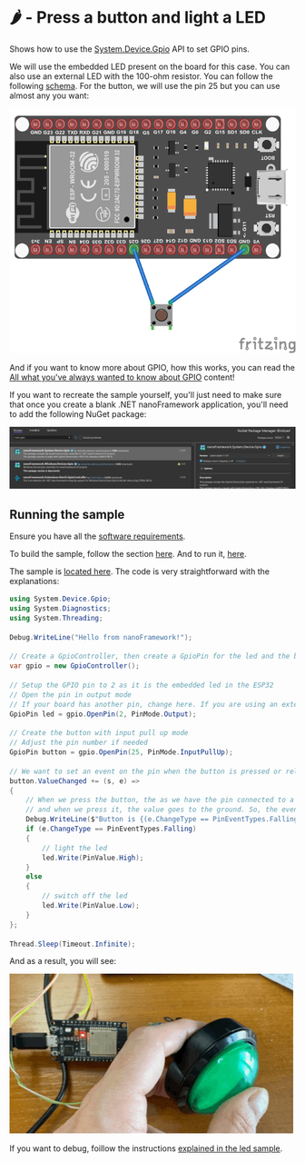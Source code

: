 # 🌶️ - Press a button and light a LED

Shows how to use the [System.Device.Gpio](https://docs.nanoframework.net/api/System.Device.Gpio.html) API to set GPIO pins.

We will use the embedded LED present on the board for this case. You can also use an external LED with the 100-ohm resistor. You can follow the following [schema](../BlinkLed/README.md). For the button, we will use the pin 25 but you can use almost any you want:

![schema](../Docs/schema-button.png)

And if you want to know more about GPIO, how this works, you can read the [All what you've always wanted to know about GPIO](https://docs.nanoframework.net/content/getting-started-guides/gpio-explained.html) content!

If you want to recreate the sample yourself, you'll just need to make sure that once you create a blank .NET nanoFramework application, you'll need to add the following NuGet package:

![nuget gpio](../Docs/add_nuget_gpio.png)

## Running the sample

Ensure you have all the [software requirements](../README.md#software-requirements).

To build the sample, follow the section [here](../README.md#build-the-sample). And to run it, [here](../README.md#run-the-sample).

The sample is [located here](./Program.cs). The code is very straightforward with the explanations:

```csharp
using System.Device.Gpio;
using System.Diagnostics;
using System.Threading;

Debug.WriteLine("Hello from nanoFramework!");

// Create a GpioController, then create a GpioPin for the led and the button
var gpio = new GpioController();

// Setup the GPIO pin to 2 as it is the embedded led in the ESP32
// Open the pin in output mode
// If your board has another pin, change here. If you are using an external led, change here as well.
GpioPin led = gpio.OpenPin(2, PinMode.Output);

// Create the button with input pull up mode
// Adjust the pin number if needed
GpioPin button = gpio.OpenPin(25, PinMode.InputPullUp);

// We want to set an event on the pin when the button is pressed or released
button.ValueChanged += (s, e) =>
{
    // When we press the button, the as we have the pin connected to a pull up, the initial value is high,
    // and when we press it, the value goes to the ground. So, the even is falling when we press.
    Debug.WriteLine($"Button is {(e.ChangeType == PinEventTypes.Falling ? "pressed" : "released")}");
    if (e.ChangeType == PinEventTypes.Falling)
    {
        // light the led
        led.Write(PinValue.High);
    }
    else
    {
        // switch off the led
        led.Write(PinValue.Low);
    }
};

Thread.Sleep(Timeout.Infinite);
```

And as a result, you will see:

![button](../Docs/button.gif)

If you want to debug, foillow the instructions [explained in the led sample](../BlinkLed//README.md#debugging).
